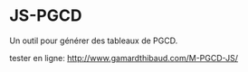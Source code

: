 JS-PGCD
=======

Un outil pour générer des tableaux de PGCD.

tester en ligne: http://www.gamardthibaud.com/M-PGCD-JS/
